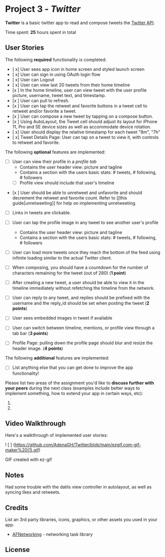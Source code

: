 # Project 3 - *Twitter*

**Twitter** is a basic twitter app to read and compose tweets the [Twitter API](https://apps.twitter.com/).

Time spent: **25** hours spent in total

## User Stories

The following **required** functionality is completed:

- [ x] User sees app icon in home screen and styled launch screen
- [ x] User can sign in using OAuth login flow
- [ x] User can Logout
- [ x] User can view last 20 tweets from their home timeline
- [x ] In the home timeline, user can view tweet with the user profile picture, username, tweet text, and timestamp.
- [x ] User can pull to refresh.
- [x ] User can tap the retweet and favorite buttons in a tweet cell to retweet and/or favorite a tweet.
- [x ] User can compose a new tweet by tapping on a compose button.
- [x ] Using AutoLayout, the Tweet cell should adjust its layout for iPhone 11, Pro and SE device sizes as well as accommodate device rotation.
- [ x] User should display the relative timestamp for each tweet "8m", "7h"
- [ x] Tweet Details Page: User can tap on a tweet to view it, with controls to retweet and favorite.

The following **optional** features are implemented:

- [ ] User can view their profile in a *profile tab*
  - Contains the user header view: picture and tagline
  - Contains a section with the users basic stats: # tweets, # following, # followers
  - [ ] Profile view should include that user's timeline
- [x ] User should be able to unretweet and unfavorite and should decrement the retweet and favorite count. Refer to [[this guide|unretweeting]] for help on implementing unretweeting.
- [ ] Links in tweets are clickable.
- [ ] User can tap the profile image in any tweet to see another user's profile
  - Contains the user header view: picture and tagline
  - Contains a section with the users basic stats: # tweets, # following, # followers
- [ ] User can load more tweets once they reach the bottom of the feed using infinite loading similar to the actual Twitter client.
- [ ] When composing, you should have a countdown for the number of characters remaining for the tweet (out of 280) (**1 point**)
- [ ] After creating a new tweet, a user should be able to view it in the timeline immediately without refetching the timeline from the network.
- [ ] User can reply to any tweet, and replies should be prefixed with the username and the reply_id should be set when posting the tweet (**2 points**)
- [ ] User sees embedded images in tweet if available
- [ ] User can switch between timeline, mentions, or profile view through a tab bar (**3 points**)
- [ ] Profile Page: pulling down the profile page should blur and resize the header image. (**4 points**)


The following **additional** features are implemented:

- [ ] List anything else that you can get done to improve the app functionality!

Please list two areas of the assignment you'd like to **discuss further with your peers** during the next class (examples include better ways to implement something, how to extend your app in certain ways, etc):

1.
2.

## Video Walkthrough

Here's a walkthrough of implemented user stories:

! [ ] (https://github.com/AdenaGH/Twitter/blob/main/ezgif.com-gif-maker%20(1).gif)

GIF created with ez-gif

## Notes

Had some trouble with the datils view controller in autolayout, as well as syncing likes and retweets.

## Credits

List an 3rd party libraries, icons, graphics, or other assets you used in your app.

- [AFNetworking](https://github.com/AFNetworking/AFNetworking) - networking task library

## License

 
